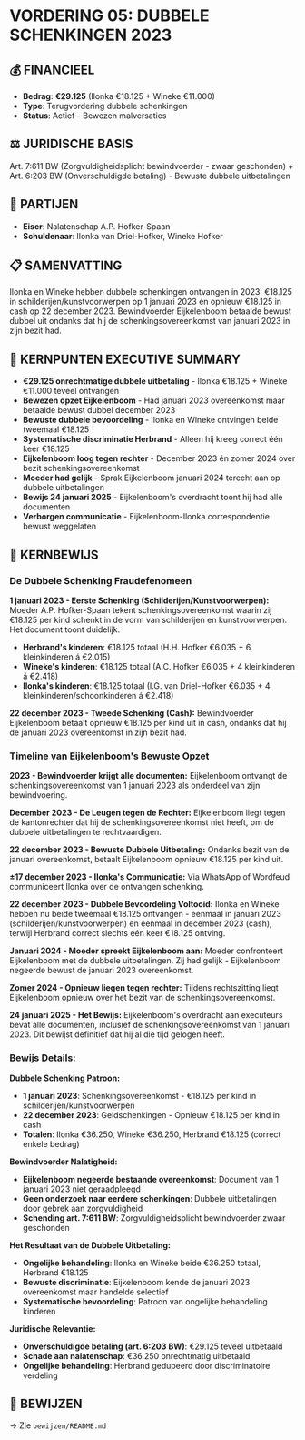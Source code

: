 # VORDERING 05: DUBBELE SCHENKINGEN 2023

## 💰 FINANCIEEL
- **Bedrag**: **€29.125** (Ilonka €18.125 + Wineke €11.000)
- **Type**: Terugvordering dubbele schenkingen
- **Status**: Actief - Bewezen malversaties

## ⚖️ JURIDISCHE BASIS
Art. 7:611 BW (Zorgvuldigheidsplicht bewindvoerder - zwaar geschonden) + Art. 6:203 BW (Onverschuldigde betaling) - Bewuste dubbele uitbetalingen

## 👥 PARTIJEN
- **Eiser**: Nalatenschap A.P. Hofker-Spaan
- **Schuldenaar**: Ilonka van Driel-Hofker, Wineke Hofker

## 📋 SAMENVATTING
Ilonka en Wineke hebben dubbele schenkingen ontvangen in 2023: €18.125 in schilderijen/kunstvoorwerpen op 1 januari 2023 én opnieuw €18.125 in cash op 22 december 2023. Bewindvoerder Eijkelenboom betaalde bewust dubbel uit ondanks dat hij de schenkingsovereenkomst van januari 2023 in zijn bezit had.

## 🎯 KERNPUNTEN EXECUTIVE SUMMARY
- **€29.125 onrechtmatige dubbele uitbetaling** - Ilonka €18.125 + Wineke €11.000 teveel ontvangen
- **Bewezen opzet Eijkelenboom** - Had januari 2023 overeenkomst maar betaalde bewust dubbel december 2023
- **Bewuste dubbele bevoordeling** - Ilonka en Wineke ontvingen beide tweemaal €18.125
- **Systematische discriminatie Herbrand** - Alleen hij kreeg correct één keer €18.125
- **Eijkelenboom loog tegen rechter** - December 2023 én zomer 2024 over bezit schenkingsovereenkomst
- **Moeder had gelijk** - Sprak Eijkelenboom januari 2024 terecht aan op dubbele uitbetalingen
- **Bewijs 24 januari 2025** - Eijkelenboom's overdracht toont hij had alle documenten
- **Verborgen communicatie** - Eijkelenboom-Ilonka correspondentie bewust weggelaten

## 🚨 KERNBEWIJS

### De Dubbele Schenking Fraudefenomeen

**1 januari 2023 - Eerste Schenking (Schilderijen/Kunstvoorwerpen):**
Moeder A.P. Hofker-Spaan tekent schenkingsovereenkomst waarin zij €18.125 per kind schenkt in de vorm van schilderijen en kunstvoorwerpen. Het document toont duidelijk:
- **Herbrand's kinderen**: €18.125 totaal (H.H. Hofker €6.035 + 6 kleinkinderen á €2.015)
- **Wineke's kinderen**: €18.125 totaal (A.C. Hofker €6.035 + 4 kleinkinderen á €2.418)  
- **Ilonka's kinderen**: €18.125 totaal (I.G. van Driel-Hofker €6.035 + 4 kleinkinderen/schoonkinderen á €2.418)

**22 december 2023 - Tweede Schenking (Cash):**
Bewindvoerder Eijkelenboom betaalt opnieuw €18.125 per kind uit in cash, ondanks dat hij de januari 2023 overeenkomst in zijn bezit had.

### Timeline van Eijkelenboom's Bewuste Opzet

**2023 - Bewindvoerder krijgt alle documenten:**
Eijkelenboom ontvangt de schenkingsovereenkomst van 1 januari 2023 als onderdeel van zijn bewindvoering.

**December 2023 - De Leugen tegen de Rechter:**
Eijkelenboom liegt tegen de kantonrechter dat hij de schenkingsovereenkomst niet heeft, om de dubbele uitbetalingen te rechtvaardigen.

**22 december 2023 - Bewuste Dubbele Uitbetaling:**
Ondanks bezit van de januari overeenkomst, betaalt Eijkelenboom opnieuw €18.125 per kind uit.

**±17 december 2023 - Ilonka's Communicatie:**
Via WhatsApp of Wordfeud communiceert Ilonka over de ontvangen schenking.

**22 december 2023 - Dubbele Bevoordeling Voltooid:**
Ilonka en Wineke hebben nu beide tweemaal €18.125 ontvangen - eenmaal in januari 2023 (schilderijen/kunstvoorwerpen) en eenmaal in december 2023 (cash), terwijl Herbrand correct slechts één keer €18.125 ontving.

**Januari 2024 - Moeder spreekt Eijkelenboom aan:**
Moeder confronteert Eijkelenboom met de dubbele uitbetalingen. Zij had gelijk - Eijkelenboom negeerde bewust de januari 2023 overeenkomst.

**Zomer 2024 - Opnieuw liegen tegen rechter:**
Tijdens rechtszitting liegt Eijkelenboom opnieuw over het bezit van de schenkingsovereenkomst.

**24 januari 2025 - Het Bewijs:**
Eijkelenboom's overdracht aan executeurs bevat alle documenten, inclusief de schenkingsovereenkomst van 1 januari 2023. Dit bewijst definitief dat hij al die tijd gelogen heeft.

### Bewijs Details:
**Dubbele Schenking Patroon:**
- **1 januari 2023**: Schenkingsovereenkomst - €18.125 per kind in schilderijen/kunstvoorwerpen
- **22 december 2023**: Geldschenkingen - Opnieuw €18.125 per kind in cash
- **Totalen**: Ilonka €36.250, Wineke €36.250, Herbrand €18.125 (correct enkele bedrag)

**Bewindvoerder Nalatigheid:**
- **Eijkelenboom negeerde bestaande overeenkomst**: Document van 1 januari 2023 niet geraadpleegd
- **Geen onderzoek naar eerdere schenkingen**: Dubbele uitbetalingen door gebrek aan zorgvuldigheid
- **Schending art. 7:611 BW**: Zorgvuldigheidsplicht bewindvoerder zwaar geschonden

**Het Resultaat van de Dubbele Uitbetaling:**
- **Ongelijke behandeling**: Ilonka en Wineke beide €36.250 totaal, Herbrand €18.125
- **Bewuste discriminatie**: Eijkelenboom kende de januari 2023 overeenkomst maar handelde selectief
- **Systematische bevoordeling**: Patroon van ongelijke behandeling kinderen

**Juridische Relevantie:**
- **Onverschuldigde betaling (art. 6:203 BW)**: €29.125 teveel uitbetaald
- **Schade aan nalatenschap**: €36.250 onrechtmatig uitbetaald
- **Ongelijke behandeling**: Herbrand gedupeerd door discriminatoire verdeling

## 📄 BEWIJZEN
→ Zie `bewijzen/README.md`
